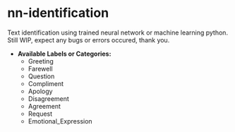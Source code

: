 # nn-identification
Text identification using trained neural network or machine learning python. Still WIP, expect any bugs or errors occured, thank you.

- <b>Available Labels or Categories:</b>
    - Greeting
    - Farewell
    - Question
    - Compliment
    - Apology
    - Disagreement
    - Agreement
    - Request
    - Emotional_Expression
